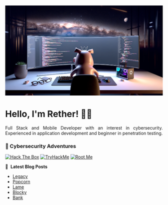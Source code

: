 ![Banner profile](./banner-profile.webp)

# Hello, I'm Rether! 👨‍💻

<p align="justify">
Full Stack and Mobile Developer with an interest in cybersecurity. Experienced in application development and beginner in penetration testing.
</p>

### 🔐 Cybersecurity Adventures

[![Hack The Box](https://img.shields.io/badge/Hack%20The%20Box-111927?logo=Hack%20The%20Box&logoColor=9FEF00)](https://app.hackthebox.com/users/585215)
[![TryHackMe](https://img.shields.io/badge/TryHackMe-212C42?logo=TryHackMe&logoColor=88CCEE)](https://tryhackme.com/r/p/Rether)
[![Root Me](https://img.shields.io/badge/RootMe-212C42?logo=RootMe&logoColor=F15A24)](https://www.root-me.org/rether)

📕 &nbsp;**Latest Blog Posts**

<!-- BLOG-POST-LIST:START -->
- [Legacy](https://retherszu.github.io/ctf/hack-the-box/machines/legacy.html)
- [Popcorn](https://retherszu.github.io/ctf/hack-the-box/machines/popcorn.html)
- [Lame](https://retherszu.github.io/ctf/hack-the-box/machines/lame.html)
- [Blocky](https://retherszu.github.io/ctf/hack-the-box/machines/blocky.html)
- [Bank](https://retherszu.github.io/ctf/hack-the-box/machines/bank.html)
<!-- BLOG-POST-LIST:END -->
